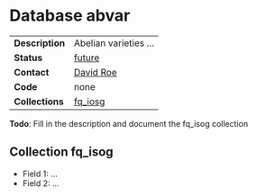 # Database abvar

|||
|---|---|
|**Description**|Abelian varieties ...|
|**Status**|[future](https://github.com/LMFDB/lmfdb/issues/1431#issuecomment-225533734)|
|**Contact**|[David Roe](https://github.com/roed314)|
|**Code**|none|
|**Collections**|[fq_iosg](http://beta.lmfdb.org/api/abvar/fq_isog)|

**Todo**: Fill in the description and document the fq_isog collection

## Collection fq_isog
* Field 1: ...
* Field 2: ...
